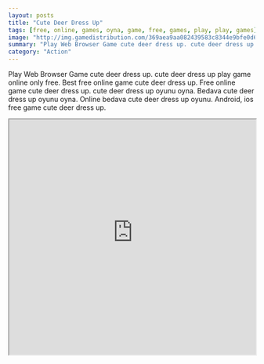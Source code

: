 ```yaml
---
layout: posts
title: "Cute Deer Dress Up"
tags: [free, online, games, oyna, game, free, games, play, play, games]
image: "http://img.gamedistribution.com/369aea9aa082439583c8344e9bfe0d68.jpg"
summary: "Play Web Browser Game cute deer dress up. cute deer dress up play game online only free. Best free online game cute deer dress up. Free online game cute deer dress up. cute deer dress up oyunu oyna. Bedava cute deer dress up oyunu oyna. Online bedava cute deer dress up oyunu. Android, ios free game cute deer dress up."
category: "Action"
---
```


Play Web Browser Game cute deer dress up. cute deer dress up play game online only free. Best free online game cute deer dress up. Free online game cute deer dress up. cute deer dress up oyunu oyna. Bedava cute deer dress up oyunu oyna. Online bedava cute deer dress up oyunu. Android, ios free game cute deer dress up.

<iframe width="100%" height="480px;" src="http://flash.gamedistribution.com?game=369aea9aa082439583c8344e9bfe0d68"></iframe>